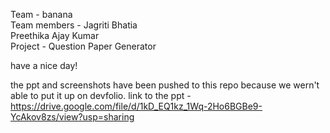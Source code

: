 Team - banana  
Team members - Jagriti Bhatia  
               Preethika Ajay Kumar  
Project - Question Paper Generator

have a nice day!



the ppt and screenshots have been pushed to this repo because we wern't able to put it up on devfolio.
link to the ppt - https://drive.google.com/file/d/1kD_EQ1kz_1Wq-2Ho6BGBe9-YcAkov8zs/view?usp=sharing
